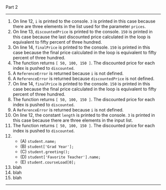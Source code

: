 Part 2

---
1. On line 12, `i` is printed to the console. `3` is printed in this case because there are three elements in the list used for the parameter `prices`.
2. On line 13, `discountedPrice` is printed to the console. `150` is printed in this case because the last discounted price calculated in the loop is equivalent to fifty percent of three hundred.
3. On line 14, `finalPrice` is printed to the console. `150` is printed in this case because the final price calculated in the loop is equivalent to fifty percent of three hundred.
4. The function returns `[ 50, 100, 150 ]`. The discounted price for each index is pushed to `discounted`.
5. A `ReferenceError` is returned because `i` is not defined.
6. A `ReferenceError` is returned because `discountedPrice` is not defined.
7. On line 14, `finalPrice` is printed to the console. `150` is printed in this case because the final price calculated in the loop is equivalent to fifty percent of three hundred.
8. The function returns `[ 50, 100, 150 ]`. The discounted price for each index is pushed to `discounted`.
9. A `ReferenceError` is returned because `i` is not defined.
10. On line 12, the constant `length` is printed to the console. `3` is printed in this case because there are three elements in the input list.
11. The function returns `[ 50, 100, 150 ]`. The discounted price for each index is pushed to `discounted`.
12. 
    - (A) `student.name;`
    - (B) `student['Grad Year'];`
    - (C) `student.greeting();`
    - (D) `student['Favorite Teacher'].name;`
    - (E) `student.courseLoad[0];`
13. blah
14. blah
15. blah
---